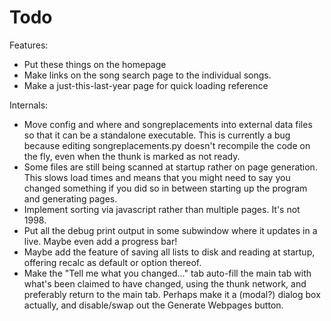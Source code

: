 # Todo

Features:

* Put these things on the homepage
* Make links on the song search page to the individual songs.
* Make a just-this-last-year page for quick loading reference

Internals:

* Move config and where and songreplacements into external data files 
  so that it can be a standalone executable. This is currently a bug
  because editing songreplacements.py doesn't recompile the code on the 
  fly, even when the thunk is marked as not ready.
* Some files are still being scanned at startup rather on page generation.
  This slows load times and means that you might need to say you changed 
  something if you did so in between starting up the program and generating
  pages.
* Implement sorting via javascript rather than multiple pages. It's not 1998.
* Put all the debug print output in some subwindow where it updates in a 
  live. Maybe even add a progress bar!
* Maybe add the feature of saving all lists to disk and reading at startup, 
  offering recalc as default or option thereof.
* Make the "Tell me what you changed..." tab auto-fill the main tab with 
  what's been claimed to have changed, using the thunk network, 
  and preferably return to the main tab. Perhaps make it a (modal?) 
  dialog box actually, and disable/swap out the Generate Webpages button.
